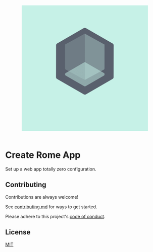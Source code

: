 <p align="center">
  <br>
  <img width="400" src="./packages/website/static/img/logo.png" alt="logo of create rome app">
  <br>
  <br>
</p>

# Create Rome App

Set up a web app totally zero configuration.



## Contributing

Contributions are always welcome!

See [contributing.md](./contributing.md) for ways to get started.

Please adhere to this project's [code of conduct](./code-of-conduct.md).

  
## License

[MIT](./LICENSE)